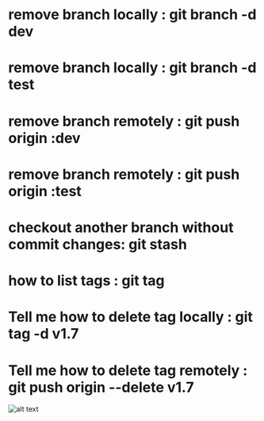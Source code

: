 # remove branch locally : git branch -d dev
# remove branch locally : git branch -d test

# remove branch remotely : git push origin :dev
# remove branch remotely : git push origin :test

# checkout another branch without commit changes: git stash 

# how to list tags : git tag

# Tell me how to delete tag locally : git tag -d v1.7

# Tell me how to delete tag remotely : git push origin --delete v1.7

![alt text](https://github.com/[ahmedmangood]/[new-project]/https://www.google.com/url?sa=i&url=https%3A%2F%2Fwww.dreamstime.com%2Fphotos-images%2Fnature.html&psig=AOvVaw1vWT2SxcpWYn5QsPFTTfqe&ust=1678970646152000&source=images&cd=vfe&ved=0CAwQjRxqFwoTCJjrhpT73f0CFQAAAAAdAAAAABAD)
